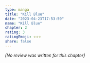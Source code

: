 ```yaml
---
type: manga
title: "Kill Blue"
date: "2023-04-23T17:53:59"
name: "Kill Blue"
chapter: 2
rating: 3
ratingEmoji: ⭐️⭐️⭐️
share: false
---
```


*[No review was written for this chapter]*
